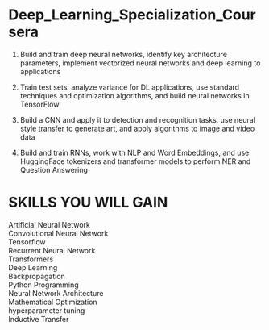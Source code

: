 # Deep_Learning_Specialization_Coursera
1) Build and train deep neural networks, identify key architecture parameters, implement vectorized neural networks and deep learning to applications  

2) Train test sets, analyze variance for DL applications, use standard techniques and optimization algorithms, and build neural networks in TensorFlow  

3) Build a CNN and apply it to detection and recognition tasks, use neural style transfer to generate art, and apply algorithms to image and video data  

4) Build and train RNNs, work with NLP and Word Embeddings, and use HuggingFace tokenizers and transformer models to perform NER and Question Answering

# SKILLS YOU WILL GAIN
Artificial Neural Network  
Convolutional Neural Network  
Tensorflow  
Recurrent Neural Network  
Transformers  
Deep Learning  
Backpropagation  
Python Programming  
Neural Network Architecture  
Mathematical Optimization  
hyperparameter tuning  
Inductive Transfer  
